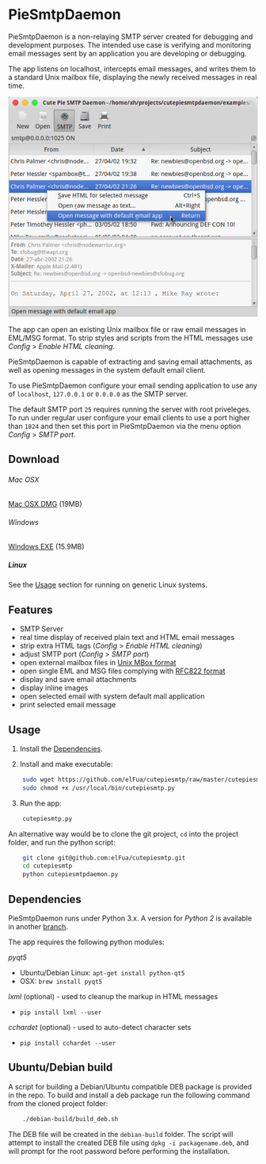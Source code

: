 # PieSmtpDaemon
PieSmtpDaemon is a non-relaying SMTP server created for debugging and development purposes. The intended use case is verifying and monitoring email messages sent by an application you are developing or debugging.

The app listens on localhost, intercepts email messages, and writes them to a standard Unix mailbox file, displaying the newly received messages in real time.

![PieSmtpDaemon](/images/screenshot.png?raw=true "PieSmtpDaemon main window")

The app can open an existing Unix mailbox file or raw email messages in EML/MSG format. To strip styles and scripts from the HTML messages use *Config* > *Enable HTML cleaning*.

PieSmtpDaemon is capable of extracting and saving email attachments, as well as opening messages in the system default email client. 

To use PieSmtpDaemon configure your email sending application to use any of `localhost`, `127.0.0.1` or `0.0.0.0`  as the SMTP server.

The default SMTP port `25` requires running the server with root priveleges. To run under regular user configure your email clients to use a port higher than `1024` and then set this port in PieSmtpDaemon via the menu option *Config* > *SMTP port*.

## Download
<!--
###### Mac OSX
([Mac OSX DMG](https://github.com/elFua/cutepiesmtp/releases/download/0.173.2221/cutePieSMTP-0.173.dmg) (15.6MB)
-->
###### Mac OSX
[Mac OSX DMG](https://github.com/elFua/cutepiesmtp/releases/download/0.173.2221/cutePieSMTP-0.174.dmg) (19MB)

###### Windows
[Windows EXE](https://github.com/elFua/cutepiesmtp/releases/download/0.173.2221/cutePieSmtpDaemon.exe) (15.9MB)

##### Linux
See the [Usage](#usage) section for running on generic Linux systems.

## Features

- SMTP Server
- real time display of received plain text and HTML email messages
- strip extra HTML tags (*Config* > *Enable HTML cleaning*)
- adjust SMTP port (*Config* > *SMTP port*)
- open external mailbox files in [Unix MBox format](https://en.wikipedia.org/wiki/Mbox)
- open single EML and MSG files complying with [RFC822 format](http://www.ietf.org/rfc/rfc0822.txt)
- display and save email attachments
- display inline images
- open selected email with system default mail application
- print selected email message

## Usage

1. Install the [Dependencies](#dependencies).

2. Install and make executable:
    
```bash
    sudo wget https://github.com/elFua/cutepiesmtp/raw/master/cutepiesmtp.py -O /usr/local/bin/cutepiesmtp.py
    sudo chmod +x /usr/local/bin/cutepiesmtp.py
```

3. Run the app:

```bash
    cutepiesmtp.py
```
    
An alternative way would be to clone the git project, `cd` into the project folder, and run the python script:
    
```bash
    git clone git@github.com:elFua/cutepiesmtp.git
    cd cutepiesmtp
    python cutepiesmtpdaemon.py
```

## Dependencies

PieSmtpDaemon runs under Python 3.x. A version for _Python 2_ is available in another [branch](https://github.com/elFua/cutepiesmtp/tree/master-pyqt4-py2).

The app requires the following python modules:

*pyqt5*
  
  - Ubuntu/Debian Linux: `apt-get install python-qt5`
  - OSX: `brew install pyqt5`

*lxml* (optional) - used to cleanup the markup in HTML messages
  
  - `pip install lxml --user`
  
*cchardet* (optional) - used to auto-detect character sets
  
  - `pip install cchardet --user`
 
## Ubuntu/Debian build

A script for building a Debian/Ubuntu compatible DEB package is provided in the repo. To build and install a deb package run the following command from the cloned project folder:

```bash
    ./debian-build/build_deb.sh
```

The DEB file will be created in the `debian-build` folder. The script will attempt to install the created DEB file using `dpkg -i packagename.deb`, and will prompt for the root password before performing the installation.
    

